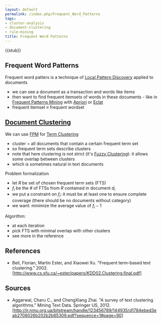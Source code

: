 ```yaml
---
layout: default
permalink: /index.php/Frequent_Word_Patterns
tags:
- cluster-analysis
- document-clustering
- rule-mining
title: Frequent Word Patterns
---
```

{{stub}}

## Frequent Word Patterns
Frequent word patters is a technique of [Local Pattern Discovery](Local_Pattern_Discovery) applied to documents
- we can see a document as a transaction and words like items 
- then want to find frequent itemsets of words in these documents - like in [Frequent Patterns Mining](Frequent_Patterns_Mining) with [Apriori](Apriori) or [Eclat](Eclat)
- frequent itemset $\equiv$ frequent wordset



## [Document Clustering](Document_Clustering)
We can use [FPM](Frequent_Pattern_Mining) for [Term Clustering](Term_Clustering)
- cluster = all documents that contain a certain frequent term set 
- so frequent term sets describe clusters 
- note that here clustering is not strict (it's [Fuzzy Clustering](Fuzzy_Clustering)): it allows some overlap between clusters
- which is sometimes natural in text documents


Problem formalization
- let $R$ be set of chosen frequent term sets (FTS)
- $f_i$ be the # of FTSs from $R$ contained in document $d_i$
- we put a constraint on $f_i$: it must be at least one to ensure complete coverage (there should be no documents without category)
- we want: minimize the average value of $f_i - 1$


Algorithm:
- at each iteration
- pick FTS with minimal overlap with other clusters
- see more in the reference




## References
- Beil, Florian, Martin Ester, and Xiaowei Xu. "Frequent term-based text clustering." 2002. [http://www.cs.sfu.ca/~ester/papers/KDD02.Clustering.final.pdf]

## Sources
- Aggarwal, Charu C., and ChengXiang Zhai. "A survey of text clustering algorithms." Mining Text Data. Springer US, 2012. [http://ir.nmu.org.ua/bitstream/handle/123456789/144935/d1784ebed3eab2708026b202b2b65309.pdf?sequence=1#page=90]

